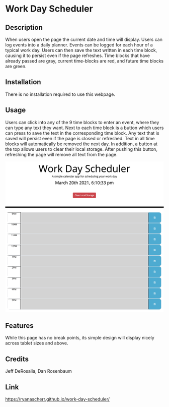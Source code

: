# Work Day Scheduler

## Description

When users open the page the current date and time will display. Users can log events into a daily planner. Events can be logged for each hour of a typical work day. Users can then save the text written in each time block, causing it to persist even if the page refreshes. Time blocks that have already passed are gray, current time-blocks are red, and future time blocks are green.

## Installation

There is no installation required to use this webpage.

## Usage

Users can click into any of the 9 time blocks to enter an event, where they can type any text they want. Next to each time block is a button which users can press to save the text in the corresponding time block. Any text that is saved will persist even if the page is closed or refreshed. Text in all time blocks will automatically be removed the next day. In addition, a button at the top allows users to clear their local storage. After pushing this button, refreshing the page will remove all text from the page.

![Work Pay Scheduler](assets/img/day-planner-pic.png)

## Features

While this page has no break points, its simple design will display nicely across tablet sizes and above.

## Credits

Jeff DeRosalia, Dan Rosenbaum

## Link

https://ryanascherr.github.io/work-day-scheduler/
